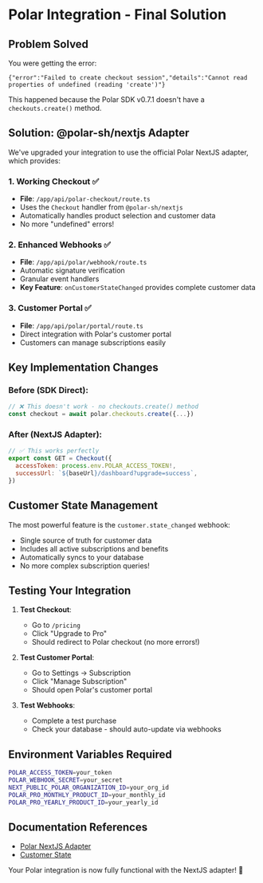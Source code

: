 # Polar Integration - Final Solution

## Problem Solved

You were getting the error:
```
{"error":"Failed to create checkout session","details":"Cannot read properties of undefined (reading 'create')"}
```

This happened because the Polar SDK v0.7.1 doesn't have a `checkouts.create()` method.

## Solution: @polar-sh/nextjs Adapter

We've upgraded your integration to use the official Polar NextJS adapter, which provides:

### 1. **Working Checkout** ✅
- **File**: `/app/api/polar-checkout/route.ts`
- Uses the `Checkout` handler from `@polar-sh/nextjs`
- Automatically handles product selection and customer data
- No more "undefined" errors!

### 2. **Enhanced Webhooks** ✅
- **File**: `/app/api/polar/webhook/route.ts`
- Automatic signature verification
- Granular event handlers
- **Key Feature**: `onCustomerStateChanged` provides complete customer data

### 3. **Customer Portal** ✅
- **File**: `/app/api/polar/portal/route.ts`
- Direct integration with Polar's customer portal
- Customers can manage subscriptions easily

## Key Implementation Changes

### Before (SDK Direct):
```javascript
// ❌ This doesn't work - no checkouts.create() method
const checkout = await polar.checkouts.create({...})
```

### After (NextJS Adapter):
```javascript
// ✅ This works perfectly
export const GET = Checkout({
  accessToken: process.env.POLAR_ACCESS_TOKEN!,
  successUrl: `${baseUrl}/dashboard?upgrade=success`,
})
```

## Customer State Management

The most powerful feature is the `customer.state_changed` webhook:
- Single source of truth for customer data
- Includes all active subscriptions and benefits
- Automatically syncs to your database
- No more complex subscription queries!

## Testing Your Integration

1. **Test Checkout**:
   - Go to `/pricing`
   - Click "Upgrade to Pro"
   - Should redirect to Polar checkout (no more errors!)

2. **Test Customer Portal**:
   - Go to Settings → Subscription
   - Click "Manage Subscription"
   - Should open Polar's customer portal

3. **Test Webhooks**:
   - Complete a test purchase
   - Check your database - should auto-update via webhooks

## Environment Variables Required

```bash
POLAR_ACCESS_TOKEN=your_token
POLAR_WEBHOOK_SECRET=your_secret
NEXT_PUBLIC_POLAR_ORGANIZATION_ID=your_org_id
POLAR_PRO_MONTHLY_PRODUCT_ID=your_monthly_id
POLAR_PRO_YEARLY_PRODUCT_ID=your_yearly_id
```

## Documentation References
- [Polar NextJS Adapter](https://docs.polar.sh/integrate/sdk/adapters/nextjs)
- [Customer State](https://docs.polar.sh/integrate/customer-state)

Your Polar integration is now fully functional with the NextJS adapter! 🎉

